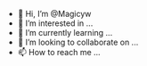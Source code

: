 - 👋 Hi, I’m @Magicyw
- 👀 I’m interested in ...
- 🌱 I’m currently learning ...
- 💞️ I’m looking to collaborate on ...
- 📫 How to reach me ...

<!---
Magicyw/Magicyw is a ✨ special ✨ repository because its `README.md` (this file) appears on your GitHub profile.
You can click the Preview link to take a look at your changes.
--->
